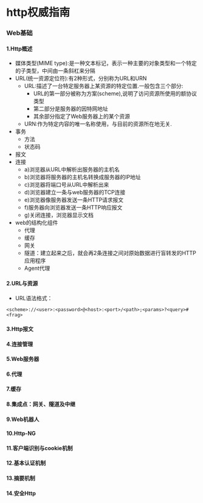 # http权威指南
### Web基础
#### 1.Http概述
- 媒体类型(MIME type):是一种文本标记，表示一种主要的对象类型和一个特定的子类型，中间由一条斜杠来分隔
- URL(统一资源定位符):有2种形式，分别称为URL和URN
    - URL:描述了一台特定服务器上某资源的特定位置.一般包含三个部分:
        - URL的第一部分被称为方案(scheme),说明了访问资源所使用的额协议类型
        - 第二部分是服务器的因特网地址
        - 其余部分指定了Web服务器上的某个资源
    - URN:作为特定内容的唯一名称使用，与目前的资源所在地无关.
- 事务
    - 方法
    - 状态码
- 报文
- 连接
    - a)浏览器从URL中解析出服务器的主机名
    - b)浏览器将服务器的主机名转换成服务器的IP地址
    - c)浏览器将端口号从URL中解析出来
    - d)浏览器建立一条与web服务器的TCP连接
    - e)浏览器像服务器发送一条HTTP请求报文
    - f)服务器向浏览器发送一条HTTP响应报文
    - g)关闭连接，浏览器显示文档
- web的结构化组件
    - 代理
    - 缓存
    - 网关
    - 隧道：建立起来之后，就会再2条连接之间对原始数据进行盲转发的HTTP应用程序
    - Agent代理
    

#### 2.URL与资源
- URL语法格式： 
~~~~
<scheme>://<user>:<password>@<host>:<port>/<path>;<params>?<query>#<frag>
~~~~
#### 3.Http报文


#### 4.连接管理
#### 5.Web服务器
#### 6.代理
#### 7.缓存
#### 8.集成点：网关、隧道及中继
#### 9.Web机器人
#### 10.Http-NG
#### 11.客户端识别与cookie机制
#### 12.基本认证机制
#### 13.摘要机制
#### 14.安全Http
